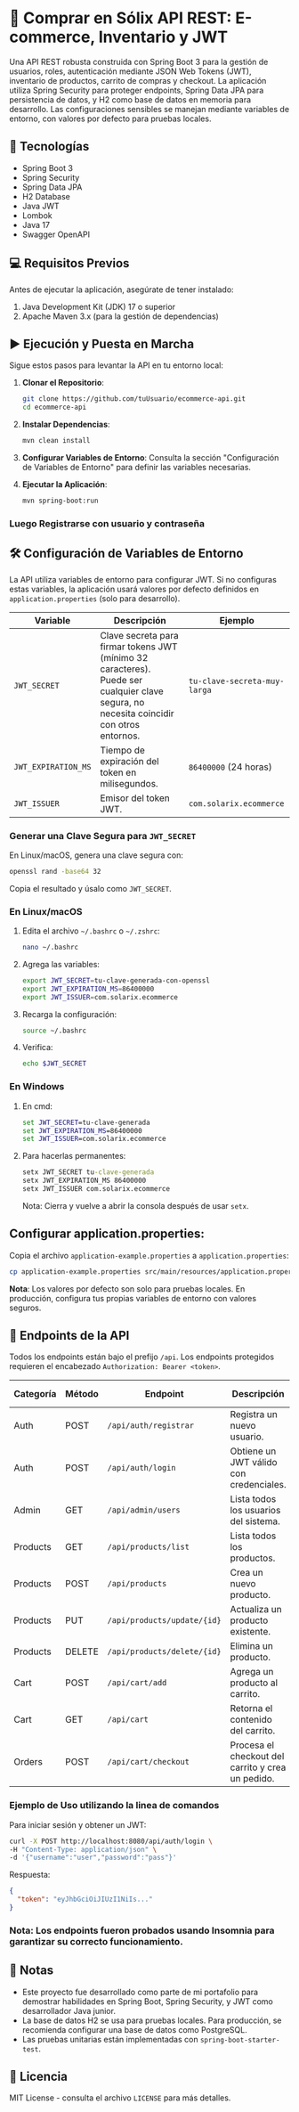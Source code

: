 # 🏪 Comprar en Sólix API REST: E-commerce, Inventario y JWT

Una API REST robusta construida con Spring Boot 3 para la gestión de usuarios, roles, autenticación mediante JSON Web Tokens (JWT), inventario de productos, carrito de compras y checkout. La aplicación utiliza Spring Security para proteger endpoints, Spring Data JPA para persistencia de datos, y H2 como base de datos en memoria para desarrollo. Las configuraciones sensibles se manejan mediante variables de entorno, con valores por defecto para pruebas locales.

## 🚀 Tecnologías
- Spring Boot 3
- Spring Security
- Spring Data JPA
- H2 Database
- Java JWT
- Lombok
- Java 17
- Swagger OpenAPI

## 💻 Requisitos Previos
Antes de ejecutar la aplicación, asegúrate de tener instalado:
1. Java Development Kit (JDK) 17 o superior
2. Apache Maven 3.x (para la gestión de dependencias)

## ▶️ Ejecución y Puesta en Marcha

Sigue estos pasos para levantar la API en tu entorno local:

1. **Clonar el Repositorio**:
   ```bash
   git clone https://github.com/tuUsuario/ecommerce-api.git
   cd ecommerce-api
   ```

2. **Instalar Dependencias**:
   ```bash
   mvn clean install
   ```

3. **Configurar Variables de Entorno**:
   Consulta la sección "Configuración de Variables de Entorno" para definir las variables necesarias.

4. **Ejecutar la Aplicación**:
   ```bash
   mvn spring-boot:run
   ```


### Luego Registrarse con usuario y contraseña



## 🛠️ Configuración de Variables de Entorno
La API utiliza variables de entorno para configurar JWT. Si no configuras estas variables, la aplicación usará valores por defecto definidos en `application.properties` (solo para desarrollo).

| Variable            | Descripción                                      | Ejemplo                        |
|--------------------|--------------------------------------------------|--------------------------------|
| `JWT_SECRET`       | Clave secreta para firmar tokens JWT (mínimo 32 caracteres). Puede ser cualquier clave segura, no necesita coincidir con otros entornos. | `tu-clave-secreta-muy-larga` |
| `JWT_EXPIRATION_MS`| Tiempo de expiración del token en milisegundos.   | `86400000` (24 horas)         |
| `JWT_ISSUER`       | Emisor del token JWT.                            | `com.solarix.ecommerce`       |

### Generar una Clave Segura para `JWT_SECRET`
En Linux/macOS, genera una clave segura con:
```bash
openssl rand -base64 32
```
Copia el resultado y úsalo como `JWT_SECRET`.

### En Linux/macOS
1. Edita el archivo `~/.bashrc` o `~/.zshrc`:
   ```bash
   nano ~/.bashrc
   ```
2. Agrega las variables:
   ```bash
   export JWT_SECRET=tu-clave-generada-con-openssl
   export JWT_EXPIRATION_MS=86400000
   export JWT_ISSUER=com.solarix.ecommerce
   ```
3. Recarga la configuración:
   ```bash
   source ~/.bashrc
   ```
4. Verifica:
   ```bash
   echo $JWT_SECRET
   ```

### En Windows
1. En cmd:
   ```cmd
   set JWT_SECRET=tu-clave-generada
   set JWT_EXPIRATION_MS=86400000
   set JWT_ISSUER=com.solarix.ecommerce
   ```
2. Para hacerlas permanentes:
   ```cmd
   setx JWT_SECRET tu-clave-generada
   setx JWT_EXPIRATION_MS 86400000
   setx JWT_ISSUER com.solarix.ecommerce
   ```
   Nota: Cierra y vuelve a abrir la consola después de usar `setx`.

 ## Configurar application.properties:
   Copia el archivo `application-example.properties` a `application.properties`:
   ```bash
   cp application-example.properties src/main/resources/application.properties
   ```

**Nota**: Los valores por defecto son solo para pruebas locales. En producción, configura tus propias variables de entorno con valores seguros.

## 🔑 Endpoints de la API
Todos los endpoints están bajo el prefijo `/api`. Los endpoints protegidos requieren el encabezado `Authorization: Bearer <token>`.

| Categoría  | Método | Endpoint                 | Descripción                              | Seguridad Requerida    |
|------------|--------|--------------------------|------------------------------------------|------------------------|
| Auth       | POST   | `/api/auth/registrar`    | Registra un nuevo usuario.               | Sin autenticación      |
| Auth       | POST   | `/api/auth/login`        | Obtiene un JWT válido con credenciales.  | Sin autenticación      |
| Admin      | GET    | `/api/admin/users`       | Lista todos los usuarios del sistema.    | Rol ADMIN             |
| Products   | GET    | `/api/products/list`          | Lista todos los productos.               | Rol ADMIN             |
| Products   | POST   | `/api/products`          | Crea un nuevo producto.                  | Rol ADMIN             |
| Products   | PUT    | `/api/products/update/{id}`     | Actualiza un producto existente.         | Rol ADMIN             |
| Products   | DELETE | `/api/products/delete/{id}`     | Elimina un producto.                     | Rol ADMIN             |
| Cart       | POST   | `/api/cart/add`          | Agrega un producto al carrito.           | Rol USER              |
| Cart       | GET    | `/api/cart`              | Retorna el contenido del carrito.        | Rol USER              |
| Orders     | POST   | `/api/cart/checkout`     |Procesa el checkout del carrito y crea un pedido.| Rol USER              |

### Ejemplo de Uso utilizando la linea de comandos
Para iniciar sesión y obtener un JWT:
```bash
curl -X POST http://localhost:8080/api/auth/login \
-H "Content-Type: application/json" \
-d '{"username":"user","password":"pass"}'
```
Respuesta:
```json
{
  "token": "eyJhbGciOiJIUzI1NiIs..."
}
```

### **Nota**: Los endpoints fueron probados usando Insomnia para garantizar su correcto funcionamiento.

## 📝 Notas
- Este proyecto fue desarrollado como parte de mi portafolio para demostrar habilidades en Spring Boot, Spring Security, y JWT como desarrollador Java junior.
- La base de datos H2 se usa para pruebas locales. Para producción, se recomienda configurar una base de datos como PostgreSQL.
- Las pruebas unitarias están implementadas con `spring-boot-starter-test`.

## 📜 Licencia
MIT License - consulta el archivo `LICENSE` para más detalles.
